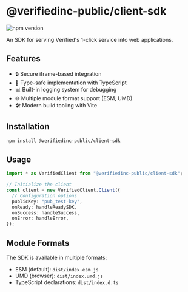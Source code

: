 # @verifiedinc-public/client-sdk

![npm version](https://img.shields.io/npm/v/%40verifiedinc-public%2Fclient-sdk?label=npm%20package&labelColor=%233c434b&color=%2332c553&cacheSeconds=60)

An SDK for serving Verified's 1-click service into web applications.

## Features

- 🔒 Secure iframe-based integration
- 📝 Type-safe implementation with TypeScript
- 📊 Built-in logging system for debugging
- 🌐 Multiple module format support (ESM, UMD)
- 🛠️ Modern build tooling with Vite

## Installation

```bash
npm install @verifiedinc-public/client-sdk
```

## Usage

```typescript
import * as VerifiedClient from "@verifiedinc-public/client-sdk";

// Initialize the client
const client = new VerifiedClient.Client({
  // Configuration options
  publicKey: "pub_test-key",
  onReady: handleReadySDK,
  onSuccess: handleSuccess,
  onError: handleError,
});
```

## Module Formats

The SDK is available in multiple formats:

- ESM (default): `dist/index.esm.js`
- UMD (browser): `dist/index.umd.js`
- TypeScript declarations: `dist/index.d.ts`

